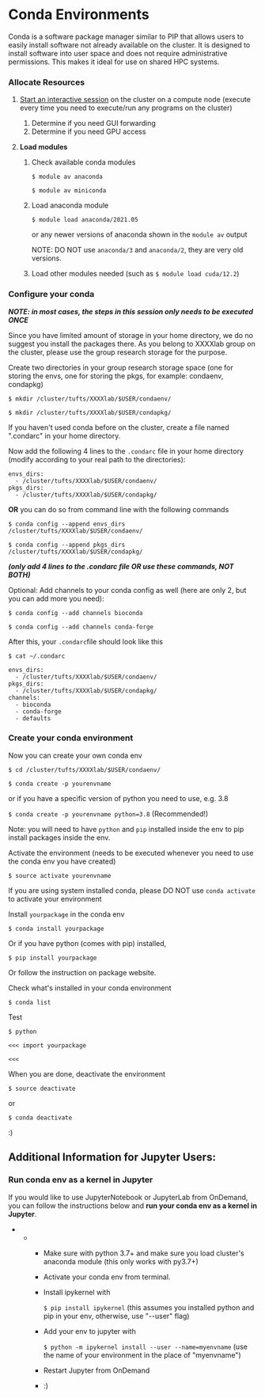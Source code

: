 # Conda Environments

Conda is a software package manager similar to PIP that allows users to easily install software not already available on the cluster.
It is designed to install software into user space and does not require administrative permissions.  This makes it ideal for use on shared
HPC systems.

### Allocate Resources

1. [Start an interactive session](../slurm/interactive.md) on the cluster on a compute node (execute every time you need to execute/run any programs on the cluster)

   1. Determine if you need GUI forwarding
   2. Determine if you need GPU access

2. **Load modules**

   1. Check available conda modules

      `$ module av anaconda`

      `$ module av miniconda`

   2. Load anaconda module

      `$ module load anaconda/2021.05`

      or any newer versions of anaconda shown in the `module av` output

      NOTE: DO NOT use `anaconda/3` and `anaconda/2`, they are very old versions. 

   3. Load other modules needed (such as `$ module load cuda/12.2`)


### Configure your conda

***NOTE: in most cases, the steps in this session only needs to be executed ONCE***

Since you have limited amount of storage in your home directory, we do no suggest you install the packages there. As you belong to XXXXlab group on the cluster, please use the group research storage for the purpose. 

Create two directories in your group research storage space (one for storing the envs, one for storing the pkgs, for example: condaenv, condapkg)

`$ mkdir /cluster/tufts/XXXXlab/$USER/condaenv/`

`$ mkdir /cluster/tufts/XXXXlab/$USER/condapkg/`

If you haven't used conda before on the cluster, create a file named ".condarc" in your home directory. 

Now add the following 4 lines to the `.condarc` file in your home directory (modify according to your real path to the directories):

```
envs_dirs:
  - /cluster/tufts/XXXXlab/$USER/condaenv/
pkgs_dirs:
  - /cluster/tufts/XXXXlab/$USER/condapkg/
```

**OR** you can do so from command line with the following commands 

`$ conda config --append envs_dirs /cluster/tufts/XXXXlab/$USER/condaenv/`

`$ conda config --append pkgs_dirs /cluster/tufts/XXXXlab/$USER/condapkg/`

***(only add 4 lines to the .condarc file OR use these commands, NOT BOTH)***

Optional: Add channels to your conda config as well (here are only 2, but you can add more you need):

`$ conda config --add channels bioconda`

`$ conda config --add channels conda-forge`

After this, your `.condarc`file should look like this

`$ cat ~/.condarc`

```
envs_dirs:
  - /cluster/tufts/XXXXlab/$USER/condaenv/
pkgs_dirs:
  - /cluster/tufts/XXXXlab/$USER/condapkg/
channels:
  - bioconda
  - conda-forge
  - defaults
```

### Create your conda environment

Now you can create your own conda env

`$ cd /cluster/tufts/XXXXlab/$USER/condaenv/`

`$ conda create -p yourenvname`

or if you have a specific version of python you need to use, e.g. 3.8

`$ conda create -p yourenvname python=3.8` (Recommended!)

Note: you will need to have `python` and `pip` installed inside the env to pip install packages inside the env.

Activate the environment (needs to be executed whenever you need to use the conda env you have created)

`$ source activate yourenvname`

If you are using system installed conda, please DO NOT use `conda activate` to activate your environment

Install `yourpackage` in the conda env 

`$ conda install yourpackage`

Or if you have python (comes with pip) installed, 

`$ pip install yourpackage`

Or follow the instruction on package website.

Check what's installed in your conda environment

`$ conda list`

Test

`$ python`

`<<< import yourpackage`

`<<<`

When you are done, deactivate the environment

`$ source deactivate`

or 

`$ conda deactivate`

:)

## Additional Information for Jupyter Users:

### Run conda env as a kernel in Jupyter

If you would like to use JupyterNotebook or JupyterLab from OnDemand, you can follow the instructions below and **run your conda env as a kernel in Jupyter**.

- - - Make sure with python 3.7+ and make sure you load cluster's anaconda module (this only works with py3.7+)

    - Activate your conda env from terminal.

    - Install ipykernel with 

      `$ pip install ipykernel` (this assumes you installed python and pip in your env, otherwise, use "--user" flag)

    - Add your env to jupyter with 

      `$ python -m ipykernel install --user --name=myenvname` (use the name of your environment in the place of "myenvname")

    - Restart Jupyter from OnDemand

    - :)

